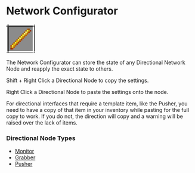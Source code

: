 # Network Configurator

![Network Configurator](<../../.gitbook/assets/item_network_configurator.png>)

The Network Configurator can store the state of any Directional Network Node and reapply the exact state to others.

Shift + Right Click a Directional Node to copy the settings.

Right Click a Directional Node to paste the settings onto the node.

For directional interfaces that require a template item, like the Pusher, you need to have a copy of that item in your inventory while pasting for the full copy to work. If you do not, the direction will copy and a warning will be raised over the lack of items.

### Directional Node Types

* [Monitor](../network-nodes/network-monitor.md)
* [Grabber](../network-nodes/network-grabber.md)
* [Pusher](../network-nodes/network-pusher.md)
